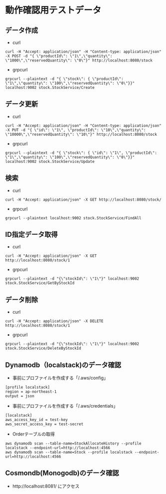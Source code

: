 # 動作確認用テストデータ

## データ作成
- curl

```
curl -H "Accept: application/json" -H "Content-type: application/json" -X POST -d "{ \"productId\": \"1\",\"quantity\": \"1000\",\"reservedQuantity\": \"0\"}" http://localhost:8080/stock
```

- grpcurl

```
grpcurl --plaintext -d "{ \"stock\": { \"productId\": \"1\",\"quantity\": \"100\",\"reservedQuantity\": \"0\"}}" localhost:9002 stock.StockService/Create
```


## データ更新

- curl

```
curl -H "Accept: application/json" -H "Content-type: application/json" -X PUT -d "{ \"id\": \"1\", \"productId\": \"10\",\"quantity\": \"10000\",\"reservedQuantity\": \"10\"}" http://localhost:8080/stock
```

- grpcurl

```
grpcurl --plaintext -d "{ \"stock\": { \"id\": \"1\", \"productId\": \"1\",\"quantity\": \"100\",\"reservedQuantity\": \"0\"}}" localhost:9002 stock.StockService/Update
```


## 検索

- curl

```
curl -H "Accept: application/json" -X GET http://localhost:8080/stock/
```

- grpcurl

```
grpcurl --plaintext localhost:9002 stock.StockService/FindAll
```

## ID指定データ取得

- curl

```
curl -H "Accept: application/json" -X GET http://localhost:8080/stock/1
```

- grpcurl

```
grpcurl --plaintext -d "{\"stockId\": \"1\"}" localhost:9002 stock.StockService/GetByStockId
```

## データ削除

- curl

```
curl -H "Accept: application/json" -X DELETE http://localhost:8080/stock/1
```

- grpcurl

```
grpcurl --plaintext -d "{\"stockId\": \"1\"}" localhost:9002 stock.StockService/DeleteByStockId
```


## Dynamodb（localstack)のデータ確認

- 事前にプロファイルを作成する「/.aws/config」

```
[profile localstack]
region = ap-northeast-1
output = json
```

- 事前にプロファイルを作成する「/.aws/credentials」

```
[localstack]
aws_access_key_id = test-key
aws_secret_access_key = test-secret
```

- Orderテーブルの取得

```
aws dynamodb scan --table-name=StockAllocateHistory --profile localstack --endpoint-url=http://localhost:4566
aws dynamodb scan --table-name=Stock --profile localstack --endpoint-url=http://localhost:4566
```

## Cosmondb(Monogodb)のデータ確認

- http://localhost:8081/ にアクセス
